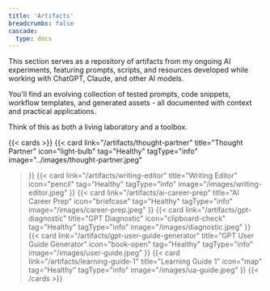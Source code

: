 ```yaml
---
title: 'Artifacts'
breadcrumbs: false
cascade:
  type: docs
---
```


This section serves as a repository of artifacts from my ongoing AI experiments, featuring prompts, scripts, and resources developed while working with ChatGPT, Claude, and other AI models.

You'll find an evolving collection of tested prompts, code snippets, workflow templates, and generated assets - all documented with context and practical applications.

Think of this as both a living laboratory and a toolbox.

{{< cards >}}
  {{< card 
    link="/artifacts/thought-partner" 
    title="Thought Partner" 
    icon="light-bulb" 
    tag="Healthy"
    tagType="info"
    image="../images/thought-partner.jpeg"
  >}}
  {{< card 
    link="/artifacts/writing-editor" 
    title="Writing Editor" 
    icon="pencil" 
    tag="Healthy"
    tagType="info"
    image="/images/writing-editor.jpeg"
  >}}
  {{< card 
    link="/artifacts/ai-career-prep" 
    title="AI Career Prep" 
    icon="briefcase" 
    tag="Healthy"
    tagType="info"
    image="/images/career-prep.jpeg"
  >}}
  {{< card 
    link="/artifacts/gpt-diagnostic" 
    title="GPT Diagnostic" 
    icon="clipboard-check"
    tag="Healthy"
    tagType="info"
    image="/images/diagnostic.jpeg"
  >}}
  {{< card 
    link="/artifacts/gpt-user-guide-generator" 
    title="GPT User Guide Generator" 
    icon="book-open" 
    tag="Healthy"
    tagType="info"
    image="/images/user-guide.jpeg"
  >}}
  {{< card 
    link="/artifacts/learning-guide-1" 
    title="Learning Guide 1" 
    icon="map" 
    tag="Healthy"
    tagType="info"
    image="/images/ua-guide.jpeg"
  >}}
{{< /cards >}}